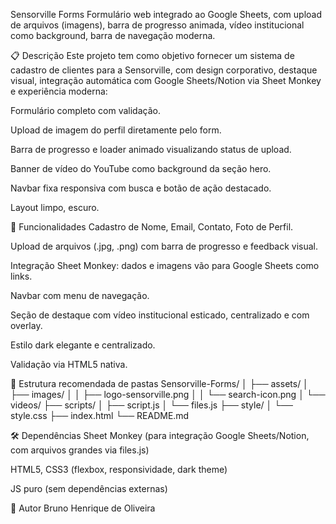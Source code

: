Sensorville Forms
Formulário web integrado ao Google Sheets, com upload de arquivos (imagens), barra de progresso animada, vídeo institucional como background, barra de navegação moderna.

📋 Descrição
Este projeto tem como objetivo fornecer um sistema de cadastro de clientes para a Sensorville, com design corporativo, destaque visual, integração automática com Google Sheets/Notion via Sheet Monkey e experiência moderna:

Formulário completo com validação.

Upload de imagem do perfil diretamente pelo form.

Barra de progresso e loader animado visualizando status de upload.

Banner de vídeo do YouTube como background da seção hero.

Navbar fixa responsiva com busca e botão de ação destacado.

Layout limpo, escuro.

🚀 Funcionalidades
Cadastro de Nome, Email, Contato, Foto de Perfil.

Upload de arquivos (.jpg, .png) com barra de progresso e feedback visual.

Integração Sheet Monkey: dados e imagens vão para Google Sheets como links.

Navbar com menu de navegação.

Seção de destaque com vídeo institucional esticado, centralizado e com overlay.

Estilo dark elegante e centralizado.

Validação via HTML5 nativa.

📂 Estrutura recomendada de pastas
Sensorville-Forms/
│
├── assets/
│   ├── images/
│   │   ├── logo-sensorville.png
│   │   └── search-icon.png
│   └── videos/
├── scripts/
│   ├── script.js
│   └── files.js
├── style/
│   └── style.css
├── index.html
└── README.md

🛠️ Dependências
Sheet Monkey (para integração Google Sheets/Notion, com arquivos grandes via files.js)

HTML5, CSS3 (flexbox, responsividade, dark theme)

JS puro (sem dependências externas)

👤 Autor
Bruno Henrique de Oliveira
